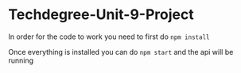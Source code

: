 # Techdegree-Unit-9-Project

In order for the code to work you need to first do `npm install`

Once everything is installed you can do `npm start` and the api will be running
